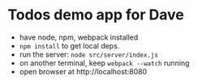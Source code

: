 # Todos demo app for Dave

- have node, npm, webpack installed
- `npm install` to get local deps.
- run the server: `node src/server/index.js`
- on another terminal, keep `webpack --watch` running
- open browser at http://localhost:8080
